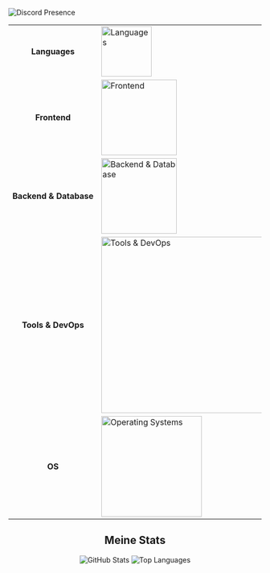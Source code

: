 ![Discord Presence](https://lanyard.cnrad.dev/api/815555114718855178?theme=dark&idleMessage=I'm%20not%20currently%20doing%20anything!&borderRadius=10px)

<!-- ────────── Skills Tabelle ────────── -->
<div align="center">

<table>
  <tr>
    <td align="center"><strong>Languages</strong></td>
    <td align="left">
      <img src="https://skillicons.dev/icons?i=python,js" width="100" alt="Languages">
    </td>
  </tr>
  <tr>
    <td align="center"><strong>Frontend</strong></td>
    <td align="left">
      <img src="https://skillicons.dev/icons?i=html,css,md" width="150" alt="Frontend">
    </td>
  </tr>
  <tr>
    <td align="center"><strong>Backend &amp; Database</strong></td>
    <td align="left">
      <img src="https://skillicons.dev/icons?i=discord,bots,mysql" width="150" alt="Backend &amp; Database">
    </td>
  </tr>
  <tr>
    <td align="center"><strong>Tools &amp; DevOps</strong></td>
    <td align="left">
      <img src="https://skillicons.dev/icons?i=git,github,cloudflare,vscode,idea,pycharm,webstorm" width="350" alt="Tools &amp; DevOps">
    </td>
  </tr>
  <tr>
    <td align="center"><strong>OS</strong></td>
    <td align="left">
      <img src="https://skillicons.dev/icons?i=windows,linux,ubuntu,debian" width="200" alt="Operating Systems">
    </td>
  </tr>
</table>

</div>

<!-- ────────── GitHub Stats ────────── -->
<h2 align="center">Meine Stats</h2>

<p align="center">
  <img src="https://github-readme-stats.vercel.app/api?username=Lelus1988&theme=tokyonight&show_icons=true" alt="GitHub Stats">
  <img src="https://github-readme-stats.vercel.app/api/top-langs/?username=Lelus1988&theme=tokyonight&layout=compact" alt="Top Languages">
</p>

